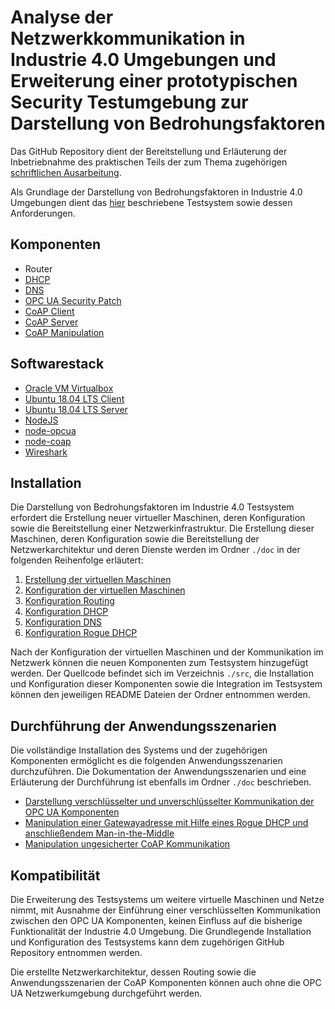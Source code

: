 # Analyse der Netzwerkkommunikation in Industrie 4.0 Umgebungen und Erweiterung einer prototypischen Security Testumgebung zur Darstellung von Bedrohungsfaktoren

Das GitHub Repository dient der Bereitstellung und Erläuterung der Inbetriebnahme des praktischen Teils der zum Thema zugehörigen [schriftlichen Ausarbeitung](https://github.com/fjnalta/thesis/blob/master/thesis.pdf).

Als Grundlage der Darstellung von Bedrohungsfaktoren in Industrie 4.0 Umgebungen dient das [hier](https://github.com/sneppa/i40-testbed) beschriebene Testsystem sowie dessen Anforderungen.

## Komponenten

* Router
* [DHCP](https://www.isc.org/downloads/dhcp/)
* [DNS](https://www.isc.org/downloads/bind/)
* [OPC UA Security Patch](https://github.com/fjnalta/thesis/tree/master/src/OPCUA_Security_Patch)
* [CoAP Client](https://github.com/fjnalta/thesis/tree/master/src/CoAP_Client)
* [CoAP Server](https://github.com/fjnalta/thesis/tree/master/src/CoAP_Server)
* [CoAP Manipulation](https://github.com/fjnalta/thesis/tree/master/src/CoAP_Manipulation)

## Softwarestack

* [Oracle VM Virtualbox](https://www.virtualbox.org/)
* [Ubuntu 18.04 LTS Client](https://www.ubuntu.com/)
* [Ubuntu 18.04 LTS Server](https://www.ubuntu.com/)
* [NodeJS](https://github.com/nodejs)
* [node-opcua](https://github.com/node-opcua)
* [node-coap](https://github.com/mcollina/node-coap)
* [Wireshark](https://www.wireshark.org/)

## Installation
Die Darstellung von Bedrohungsfaktoren im Industrie 4.0 Testsystem erfordert die Erstellung neuer virtueller Maschinen, deren Konfiguration sowie die Bereitstellung einer Netzwerkinfrastruktur. Die Erstellung dieser Maschinen, deren Konfiguration sowie die Bereitstellung der Netzwerkarchitektur und deren Dienste werden im Ordner ```./doc``` in der folgenden Reihenfolge erläutert:

1. [Erstellung der virtuellen Maschinen](https://github.com/fjnalta/thesis/tree/master/doc/1_Erstellung_der_VMs.md)
2. [Konfiguration der virtuellen Maschinen](https://github.com/fjnalta/thesis/tree/master/doc/2_Konfiguration_der_VMs.md)
3. [Konfiguration Routing](https://github.com/fjnalta/thesis/tree/master/doc/3_Konfiguration_Routing.md)
4. [Konfiguration DHCP](https://github.com/fjnalta/thesis/tree/master/doc/4_Konfiguration_DHCP.md)
5. [Konfiguration DNS](https://github.com/fjnalta/thesis/tree/master/doc/5_Konfiguration_DNS.md)
6. [Konfiguration Rogue DHCP](https://github.com/fjnalta/thesis/tree/master/doc/6_Konfiguration_Rogue_DHCP.md)

Nach der Konfiguration der virtuellen Maschinen und der Kommunikation im Netzwerk können die neuen Komponenten zum Testsystem hinzugefügt werden. Der Quellcode befindet sich im Verzeichnis ```./src```, die Installation und Konfiguration dieser Komponenten sowie die Integration im Testsystem können den jeweiligen README Dateien der Ordner entnommen werden. 

## Durchführung der Anwendungsszenarien
Die vollständige Installation des Systems und der zugehörigen Komponenten ermöglicht es die folgenden Anwendungsszenarien durchzuführen. Die Dokumentation der Anwendungsszenarien und eine Erläuterung der Durchführung ist ebenfalls im Ordner ```./doc``` beschrieben.

* [Darstellung verschlüsselter und unverschlüsselter Kommunikation der OPC UA Komponenten](https://github.com/fjnalta/thesis/tree/master/doc/7_OPCUA_Kommunikation.md)
* [Manipulation einer Gatewayadresse mit Hilfe eines Rogue DHCP und anschließendem Man-in-the-Middle](https://github.com/fjnalta/thesis/tree/master/doc/8_Gateway_MitM.md)
* [Manipulation ungesicherter CoAP Kommunikation](https://github.com/fjnalta/thesis/tree/master/doc/9_CoAP_Manipulation.md)

## Kompatibilität

Die Erweiterung des Testsystems um weitere virtuelle Maschinen und Netze nimmt, mit Ausnahme der Einführung einer verschlüsselten Kommunikation zwischen den OPC UA Komponenten, keinen Einfluss auf die bisherige Funktionalität der Industrie 4.0 Umgebung. Die Grundlegende Installation und Konfiguration des Testsystems kann dem zugehörigen GitHub Repository entnommen werden.

Die erstellte Netzwerkarchitektur, dessen Routing sowie die Anwendungsszenarien der CoAP Komponenten können auch ohne die OPC UA Netzwerkumgebung durchgeführt werden.